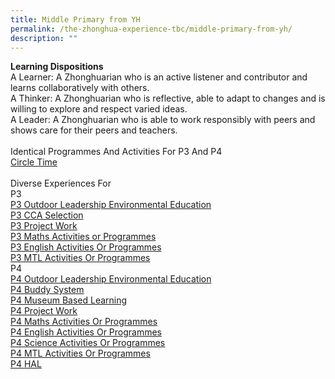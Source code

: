 ```yaml
---
title: Middle Primary from YH
permalink: /the-zhonghua-experience-tbc/middle-primary-from-yh/
description: ""
---
```

**Learning Dispositions**
<br>A Learner: A Zhonghuarian who is an active listener and contributor and learns collaboratively with others. 
<br>A Thinker: A Zhonghuarian who is reflective, able to adapt to changes and is willing to explore and respect varied ideas. 
<br>A Leader: A Zhonghuarian who is able to work responsibly with peers and shows care for their peers and teachers.
<br><br>Identical Programmes And Activities For P3 And P4
<br>[Circle Time](https://cms.isomer.gov.sg/sites/moe-zhonghuapri/folders/list-of-zps-exp-for-middle-pri/editPage/Circle%20Time.md)
<br><br>Diverse Experiences For
<br>P3
<br>[P3 Outdoor Leadership Environmental Education](https://cms.isomer.gov.sg/sites/moe-zhonghuapri/folders/list-of-zps-exp-for-middle-pri/editPage/P3%20Outdoor%20Leadership%20Environmental%20Education.md)
<br>[P3 CCA Selection](https://cms.isomer.gov.sg/sites/moe-zhonghuapri/folders/list-of-zps-exp-for-middle-pri/editPage/P3%20CCA%20Selection.md)
<br>[P3 Project Work](https://cms.isomer.gov.sg/sites/moe-zhonghuapri/folders/list-of-zps-exp-for-middle-pri/editPage/P3%20Project%20Work.md)
<br>[P3 Maths Activities or Programmes](https://cms.isomer.gov.sg/sites/moe-zhonghuapri/folders/list-of-zps-exp-for-middle-pri/editPage/P3%20Maths%20Activities%20or%20Programmes.md)
<br>[P3 English Activities Or Programmes](/list-of-zps-exp-for-middle-pri/p3-english-activities-or-programmes/) 
<br>[P3 MTL Activities Or Programmes](/list-of-zps-exp-for-middle-pri/p3-mtl-activities-or-programmes/)
<br>P4
<br>[P4 Outdoor Leadership Environmental Education](/list-of-zps-exp-for-middle-pri/p4-ole/)
<br>[P4 Buddy System](/list-of-zps-exp-for-middle-pri/p4-buddy-system/)
<br>[P4 Museum Based Learning](/list-of-zps-exp-for-middle-pri/p4-museum-based-learning/)
<br>[P4 Project Work](/list-of-zps-exp-for-middle-pri/p4-project-work/) 
<br>[P4 Maths Activities Or Programmes](/list-of-zps-exp-for-middle-pri/p4-maths-activities-or-programmes/) 
<br>[P4 English Activities Or Programmes](/list-of-zps-exp-for-middle-pri/p4-english-activities-or-programmes/) 
<br>[P4 Science Activities Or Programmes](/list-of-zps-exp-for-middle-pri/p4-science-activites-or-programmes/) 
<br>[P4 MTL Activities Or Programmes](/list-of-zps-exp-for-middle-pri/p4-mtl-activities-or-programmes/) 
<br>[P4 HAL](/list-of-zps-exp-for-middle-pri/p4-hal/)